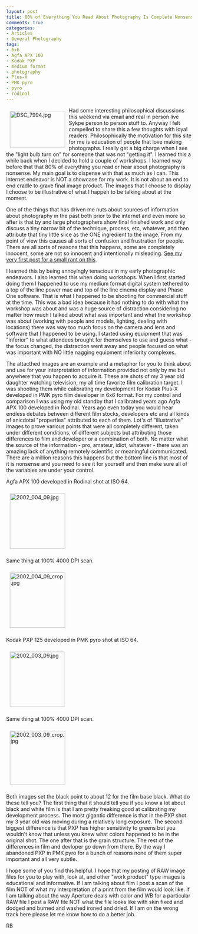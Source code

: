 ```yaml
---
layout: post
title: 80% of Everything You Read About Photography Is Complete Nonsense
comments: true
categories:
- Articles
- General Photography
tags:
- 6x6
- Agfa APX 100
- Kodak PXP
- medium format
- photography
- Plus-X
- PMK pyro
- pyro
- rodinal
---
```

<a rel="lightbox" href="/wp-content/uploads/2009/06/DSC_7994.jpg"><img title="DSC_7994.jpg" src="/wp-content/uploads/2009/06/.thumbs/.DSC_7994.jpg" border="0" alt="DSC_7994.jpg" hspace="10" vspace="10" width="150" height="99" align="left" /></a>Had some interesting philosophical discussions this weekend via email and real in person live Sykpe person to person stuff to. Anyway I felt compelled to share this a few thoughts with loyal readers. Philosophically the motivation for this site for me is education of people that love making photographs. I really get a big charge when I see the "light bulb turn on" for someone that was not "getting it". I learned this a while back when I decided to hold a couple of workshops. I learned way before that that 80% of everything you read or hear about photography is nonsense. My main goal is to dispense with that as much as I can. This internet endeavor is NOT a showcase for my work. It is not about an end to end cradle to grave final image product. The images that I choose to display I choose to be illustrative of what I happen to be talking about at the moment.

One of the things that has driven me nuts about sources of information about photography in the past both prior to the internet and even more so after is that by and large photographers show final finished work and only discuss a tiny narrow bit of the technique, process, etc, whatever, and then attribute that tiny little slice as the ONE ingredient to the image. From my point of view this causes all sorts of confusion and frustration for people. There are all sorts of reasons that this happens, some are completely innocent, some are not so innocent and intentionally misleading. <a href="http://photo.rwboyer.com/2008/03/lies-damned-lies-and-statistics/">See my very first post for a small rant on this</a>.

I learned this by being annoyingly tenacious in my early photographic endeavors. I also learned this when doing workshops. When I first started doing them I happened to use my medium format digital system tethered to a top of the line power mac and top of the line cinema display and Phase One software. That is what I happened to be shooting for commercial stuff at the time. This was a bad idea because it had nothing to do with what the workshop was about and was a huge source of distraction considering no matter how much I talked about what was important and what the workshop was about (working with people and models, lighting, dealing with locations) there was way too much focus on the camera and lens and software that I happened to be using. I started using equipment that was "inferior" to what attendees brought for themselves to use and guess what - the focus changed, the distraction went away and people focused on what was important with NO little nagging equipment inferiority complexes.

The attacthed images are an example and a metaphor for you to think about and use for your interpretation of information provided not only by me but anywhere that you happen to acquire it. These are shots of my 3 year old daughter watching television, my all time favorite film calibration target. I was shooting them while calibrating my development for Kodak Plus-X developed in PMK pyro film developer in 6x6 format. For my control and comparison I was using my old standby that I calibrated years ago Agfa APX 100 developed in Rodinal. Years ago even today you would hear endless debates between different film stocks, developers etc and all kinds of anicdotal "properties" attributed to each of them. Lot's of "illustrative" images to prove various points that were all completely different, taken under different conditions, of different subjects but attributing those differences to film and developer or a combination of both. No matter what the source of the information - pro, amateur, idiot, whatever - there was an amazing lack of anything remotely scientific or meaningful communicated. There are a million reasons this happens but the bottom line is that most of it is nonsense and you need to see it for yourself and then make sure all of the variables are under your control.

Agfa APX 100 developed in Rodinal shot at ISO 64.

<a rel="lightbox" href="/wp-content/uploads/2009/06/2002_004_09.jpg"><img title="2002_004_09.jpg" src="/wp-content/uploads/2009/06/.thumbs/.2002_004_09.jpg" border="0" alt="2002_004_09.jpg" hspace="10" vspace="10" width="150" height="150" /></a>

Same thing at 100% 4000 DPI scan.

<a rel="lightbox" href="/wp-content/uploads/2009/06/2002_004_09_crop.jpg"><img title="2002_004_09_crop.jpg" src="/wp-content/uploads/2009/06/.thumbs/.2002_004_09_crop.jpg" border="0" alt="2002_004_09_crop.jpg" hspace="10" vspace="10" width="150" height="150" /></a>

Kodak PXP 125 developed in PMK pyro shot at ISO 64.

<a rel="lightbox" href="/wp-content/uploads/2009/06/2002_003_09.jpg"><img title="2002_003_09.jpg" src="/wp-content/uploads/2009/06/.thumbs/.2002_003_09.jpg" border="0" alt="2002_003_09.jpg" hspace="10" vspace="10" width="148" height="150" /></a>

Same thing at 100% 4000 DPI scan.

<a rel="lightbox" href="/wp-content/uploads/2009/06/2002_003_09_crop.jpg"><img title="2002_003_09_crop.jpg" src="/wp-content/uploads/2009/06/.thumbs/.2002_003_09_crop.jpg" border="0" alt="2002_003_09_crop.jpg" hspace="10" vspace="10" width="150" height="146" /></a>

Both images set the black point to about 12 for the film base black. What do these tell you? The first thing that it should tell you if you know a lot about black and white film is that I am pretty freaking good at calibrating my development process. The most gigantic difference is that in the PXP shot my 3 year old was moving during a relatively long exposure. The second biggest difference is that PXP has higher sensitivity to greens but you wouldn't know that unless you knew what colors happened to be in the original shot. The one after that is the grain structure. The rest of the differences in film and devloper go down from there. By the way I abandoned PXP in PMK pyro for a bunch of reasons none of them super important and all very subtle.

I hope some of you find this helpful. I hope that my posting of RAW image files for you to play with, look at, and other "work product" type images is educational and informative. If I am talking about film I post a scan of the film NOT of what my interpretation of a print from the film would look like. If I am talking about the way Aperture deals with color and WB for a particular RAW file I post a RAW file NOT what the file looks like with skin fixed and dodged and burned and washed ironed and dried. If I am on the wrong track here please let me know how to do a better job.

RB